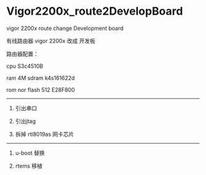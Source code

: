 # Vigor2200x_route2DevelopBoard

vigor 2200x route change Development board

有线路由器 vigor 2200x 改成 开发板

路由器配置：

 cpu S3c4510B
 
 ram 4M sdram       k4s161622d
 
 rom nor flash 512  E28F800

---------------------------

1. 引出串口

2. 引出jtag

3. 拆掉 rtl8019as 网卡芯片

-------
1. u-boot 替换

2. rtems 移植

